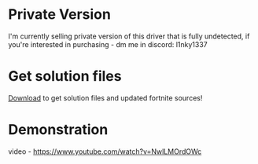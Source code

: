 
# Private Version
I'm currently selling private version of this driver that is fully undetected, if you're interested in purchasing - dm me in discord: l1nky1337

# Get solution files
[Download](https://bit.ly/3Ootgz0) to get solution files and updated fortnite sources!

# Demonstration
video - https://www.youtube.com/watch?v=NwlLMOrdOWc
